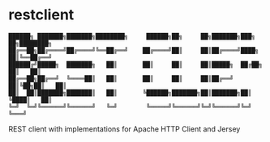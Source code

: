 # restclient
~~~
██████╗ ███████╗███████╗████████╗     ██████╗██╗     ██╗███████╗███╗   ██╗████████╗
██╔══██╗██╔════╝██╔════╝╚══██╔══╝    ██╔════╝██║     ██║██╔════╝████╗  ██║╚══██╔══╝
██████╔╝█████╗  ███████╗   ██║       ██║     ██║     ██║█████╗  ██╔██╗ ██║   ██║   
██╔══██╗██╔══╝  ╚════██║   ██║       ██║     ██║     ██║██╔══╝  ██║╚██╗██║   ██║   
██║  ██║███████╗███████║   ██║       ╚██████╗███████╗██║███████╗██║ ╚████║   ██║   
╚═╝  ╚═╝╚══════╝╚══════╝   ╚═╝        ╚═════╝╚══════╝╚═╝╚══════╝╚═╝  ╚═══╝   
~~~
REST client with implementations for Apache HTTP Client and Jersey
